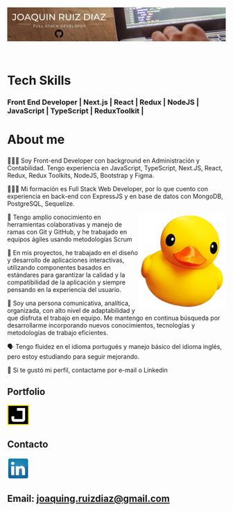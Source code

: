 <br>
<p align="left">
  <img src="./githubprofile.jpg" title="Banner Profile"/>
</p>

<br>

# Tech Skills

### Front End Developer | Next.js | React | Redux | NodeJS | JavaScript | TypeScript | ReduxToolkit |

# About me

###

🧑🏻‍💻 Soy Front-end Developer con background en Administración y Contabilidad. Tengo experiencia en JavaScript, TypeScript, Next.JS, React, Redux, Redux Toolkits, NodeJS, Bootstrap y Figma.

👨🏻‍🎓 Mi formación es Full Stack Web Developer, por lo que cuento con experiencia en back-end con ExpressJS y en base de datos con MongoDB, PostgreSQL, Sequelize.

<a href="https://github.com/joaquingrd">
<img align="right" width="200px" src="./cuak.png" title="Cuack" />
</a>

🔗 Tengo amplio conocimiento en herramientas colaborativas y manejo de ramas con Git y GitHub, y he trabajado en equipos ágiles usando metodologías Scrum

🤳 En mis proyectos, he trabajado en el diseño y desarrollo de aplicaciones interactivas, utilizando componentes basados en estándares para garantizar la calidad y la compatibilidad de la aplicación y siempre pensando en la experiencia del usuario.

👥 Soy una persona comunicativa, analítica, organizada, con alto nivel de adaptabilidad y que disfruta el trabajo en equipo. Me mantengo en continua búsqueda por desarrollarme incorporando nuevos conocimientos, tecnologías y metodologías de trabajo eficientes.

🗣️ Tengo fluidez en el idioma portugués y manejo básico del idioma inglés, pero estoy estudiando para seguir mejorando.

📩 Si te gustó mi perfil, contactame por e-mail o Linkedin

## Portfolio

<a href="https://portfolio-joaquinrd.vercel.app/">
  <img  style="margin-right: 10px;" width="50px" src="./portfolio.png" title="https://portfolio-joaquinrd.vercel.app/" />
</a>

## Contacto

<a href="https://linkedin.com/in/joaquindev">
  <img  style="margin-right: 10px;" width="50px" src="./li.png" title="https://linkedin.com/in/joaquindev" />
</a>

## Email: joaquing.ruizdiaz@gmail.com
